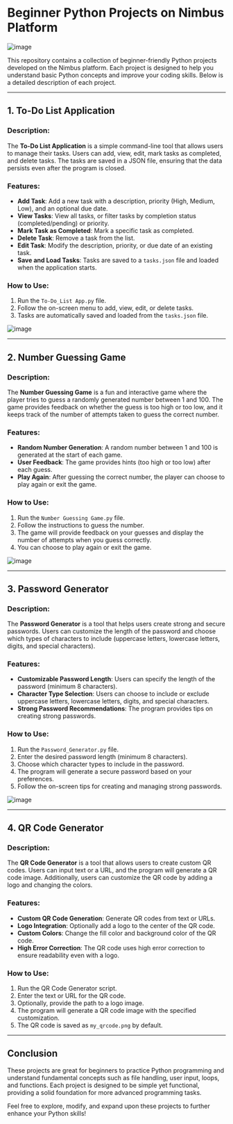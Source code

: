 # Beginner Python Projects on Nimbus Platform

![image](https://github.com/user-attachments/assets/a5d8bdf0-ae1d-461f-9e65-a2edaf9ed6bf)


This repository contains a collection of beginner-friendly Python projects developed on the Nimbus platform. Each project is designed to help you understand basic Python concepts and improve your coding skills. Below is a detailed description of each project.



---

## 1. To-Do List Application

### Description:
The **To-Do List Application** is a simple command-line tool that allows users to manage their tasks. Users can add, view, edit, mark tasks as completed, and delete tasks. The tasks are saved in a JSON file, ensuring that the data persists even after the program is closed.

### Features:
- **Add Task**: Add a new task with a description, priority (High, Medium, Low), and an optional due date.
- **View Tasks**: View all tasks, or filter tasks by completion status (completed/pending) or priority.
- **Mark Task as Completed**: Mark a specific task as completed.
- **Delete Task**: Remove a task from the list.
- **Edit Task**: Modify the description, priority, or due date of an existing task.
- **Save and Load Tasks**: Tasks are saved to a `tasks.json` file and loaded when the application starts.

### How to Use:
1. Run the `To-Do_List App.py` file.
2. Follow the on-screen menu to add, view, edit, or delete tasks.
3. Tasks are automatically saved and loaded from the `tasks.json` file.

![image](https://github.com/user-attachments/assets/67010997-a7f5-4f66-bc15-8144c7dc14da)

---


## 2. Number Guessing Game

### Description:
The **Number Guessing Game** is a fun and interactive game where the player tries to guess a randomly generated number between 1 and 100. The game provides feedback on whether the guess is too high or too low, and it keeps track of the number of attempts taken to guess the correct number.

### Features:
- **Random Number Generation**: A random number between 1 and 100 is generated at the start of each game.
- **User Feedback**: The game provides hints (too high or too low) after each guess.
- **Play Again**: After guessing the correct number, the player can choose to play again or exit the game.

### How to Use:
1. Run the `Number Guessing Game.py` file.
2. Follow the instructions to guess the number.
3. The game will provide feedback on your guesses and display the number of attempts when you guess correctly.
4. You can choose to play again or exit the game.

![image](https://github.com/user-attachments/assets/dd52342c-9154-4e60-876b-7a6b0ca3c31a)

---


## 3. Password Generator

### Description:
The **Password Generator** is a tool that helps users create strong and secure passwords. Users can customize the length of the password and choose which types of characters to include (uppercase letters, lowercase letters, digits, and special characters).

### Features:
- **Customizable Password Length**: Users can specify the length of the password (minimum 8 characters).
- **Character Type Selection**: Users can choose to include or exclude uppercase letters, lowercase letters, digits, and special characters.
- **Strong Password Recommendations**: The program provides tips on creating strong passwords.

### How to Use:
1. Run the `Password_Generator.py` file.
2. Enter the desired password length (minimum 8 characters).
3. Choose which character types to include in the password.
4. The program will generate a secure password based on your preferences.
5. Follow the on-screen tips for creating and managing strong passwords.

![image](https://github.com/user-attachments/assets/79eab80f-60a7-4cbe-97c5-823cd96ae93c)

---


## 4. QR Code Generator

### Description:
The **QR Code Generator** is a tool that allows users to create custom QR codes. Users can input text or a URL, and the program will generate a QR code image. Additionally, users can customize the QR code by adding a logo and changing the colors.

### Features:
- **Custom QR Code Generation**: Generate QR codes from text or URLs.
- **Logo Integration**: Optionally add a logo to the center of the QR code.
- **Custom Colors**: Change the fill color and background color of the QR code.
- **High Error Correction**: The QR code uses high error correction to ensure readability even with a logo.

### How to Use:
1. Run the QR Code Generator script.
2. Enter the text or URL for the QR code.
3. Optionally, provide the path to a logo image.
4. The program will generate a QR code image with the specified customization.
5. The QR code is saved as `my_qrcode.png` by default.

---

## Conclusion

These projects are great for beginners to practice Python programming and understand fundamental concepts such as file handling, user input, loops, and functions. Each project is designed to be simple yet functional, providing a solid foundation for more advanced programming tasks.

Feel free to explore, modify, and expand upon these projects to further enhance your Python skills!
